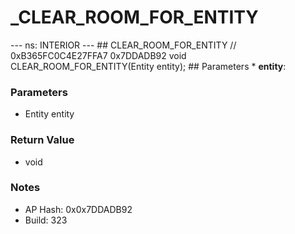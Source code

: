 # _CLEAR_ROOM_FOR_ENTITY

--- ns: INTERIOR --- ## CLEAR_ROOM_FOR_ENTITY  // 0xB365FC0C4E27FFA7 0x7DDADB92 void CLEAR_ROOM_FOR_ENTITY(Entity entity);   ## Parameters * **entity**:

### Parameters
* Entity entity

### Return Value
* void

### Notes
* AP Hash: 0x0x7DDADB92
* Build: 323

